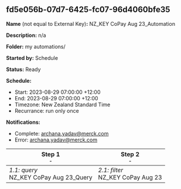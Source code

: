## fd5e056b-07d7-6425-fc07-96d4060bfe35

**Name** (not equal to External Key)**:** NZ_KEY CoPay Aug 23_Automation

**Description:** n/a

**Folder:** my automations/

**Started by:** Schedule

**Status:** Ready

**Schedule:**

* Start: 2023-08-29 07:00:00 +12:00
* End: 2023-08-29 07:00:00 +12:00
* Timezone: New Zealand Standard Time
* Recurrance: run only once

**Notifications:**

* Complete: archana.yadav@merck.com
* Error: archana.yadav@merck.com

| Step 1<br>_<small>-</small>_ | Step 2<br>_<small>-</small>_ |
| --- | --- |
| _1.1: query_<br>NZ_KEY CoPay Aug 23_Query | _2.1: filter_<br>NZ_KEY CoPay Aug 23 |

